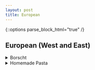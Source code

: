 ```yaml
---
layout: post
title: European
---
```

{::options parse_block_html="true" /}

## European (West and East)

  <details><summary markdown="span">Borscht</summary>
  [Original Link](https://natashaskitchen.com/classic-russian-borscht-recipe/)

  </details>


  <details><summary markdown="span">Homemade Pasta</summary>
  [Original Link](https://www.loveandlemons.com/homemade-pasta-recipe/)

  </details>
  <br/>  
  
